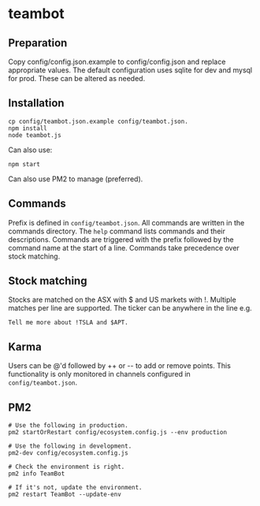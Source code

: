 # teambot

## Preparation
Copy config/config.json.example to config/config.json and replace appropriate values. The default configuration uses sqlite for dev and mysql for prod. These can be altered as needed.

## Installation
```
cp config/teambot.json.example config/teambot.json.
npm install
node teambot.js
```

Can also use:
```
npm start
```

Can also use PM2 to manage (preferred).

## Commands

Prefix is defined in `config/teambot.json`. All commands are written in the commands directory. The `help` command lists commands and their descriptions. Commands are triggered with the prefix followed by the command name at the start of a line. Commands take precedence over stock matching.

## Stock matching
Stocks are matched on the ASX with $ and US markets with !. Multiple matches per line are supported. The ticker can be anywhere in the line e.g.

```
Tell me more about !TSLA and $APT.
```

## Karma
Users can be @'d followed by ++ or -- to add or remove points. This functionality is only monitored in channels configured in `config/teambot.json`.

## PM2

```
# Use the following in production.
pm2 startOrRestart config/ecosystem.config.js --env production

# Use the following in development.
pm2-dev config/ecosystem.config.js

# Check the environment is right.
pm2 info TeamBot

# If it's not, update the environment.
pm2 restart TeamBot --update-env
```

